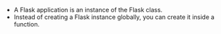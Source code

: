 - A Flask application is an instance of the Flask class.
- Instead of creating a Flask instance globally, you can create it inside a function.
